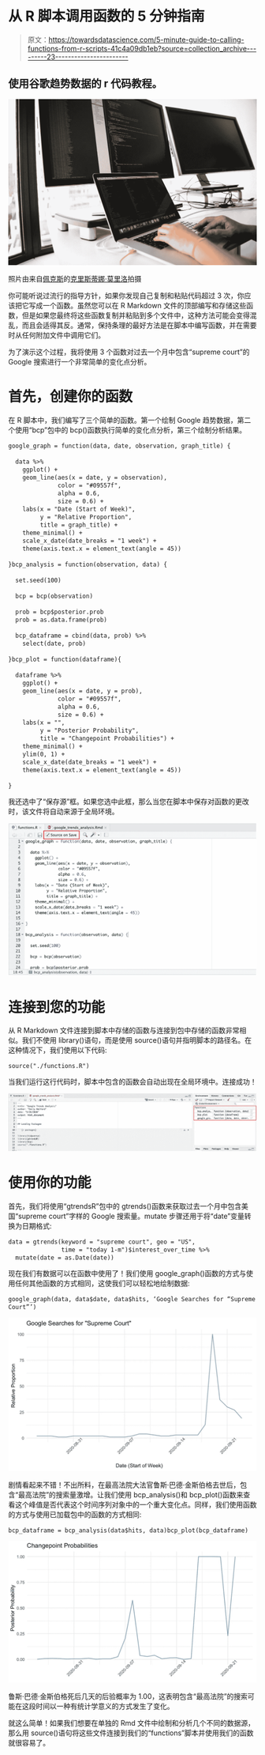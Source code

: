 # 从 R 脚本调用函数的 5 分钟指南

> 原文：<https://towardsdatascience.com/5-minute-guide-to-calling-functions-from-r-scripts-41c4a09db1eb?source=collection_archive---------23----------------------->

## 使用谷歌趋势数据的 r 代码教程。

![](img/f2466122ba3943cfbd12f9164b383b5c.png)

照片由来自[佩克斯](https://www.pexels.com/photo/photography-of-person-typing-1181675/?utm_content=attributionCopyText&utm_medium=referral&utm_source=pexels)的[克里斯蒂娜·莫里洛](https://www.pexels.com/@divinetechygirl?utm_content=attributionCopyText&utm_medium=referral&utm_source=pexels)拍摄

你可能听说过流行的指导方针，如果你发现自己复制和粘贴代码超过 3 次，你应该把它写成一个函数。虽然您可以在 R Markdown 文件的顶部编写和存储这些函数，但是如果您最终将这些函数复制并粘贴到多个文件中，这种方法可能会变得混乱，而且会适得其反。通常，保持条理的最好方法是在脚本中编写函数，并在需要时从任何附加文件中调用它们。

为了演示这个过程，我将使用 3 个函数对过去一个月中包含“supreme court”的 Google 搜索进行一个非常简单的变化点分析。

# **首先，创建你的函数**

在 R 脚本中，我们编写了三个简单的函数。第一个绘制 Google 趋势数据，第二个使用“bcp”包中的 bcp()函数执行简单的变化点分析，第三个绘制分析结果。

```
google_graph = function(data, date, observation, graph_title) {

  data %>% 
    ggplot() +
    geom_line(aes(x = date, y = observation), 
              color = "#09557f",
              alpha = 0.6,
              size = 0.6) +
    labs(x = "Date (Start of Week)", 
         y = "Relative Proportion",
         title = graph_title) +
    theme_minimal() +
    scale_x_date(date_breaks = "1 week") +
    theme(axis.text.x = element_text(angle = 45))

}bcp_analysis = function(observation, data) {

  set.seed(100)

  bcp = bcp(observation)

  prob = bcp$posterior.prob
  prob = as.data.frame(prob) 

  bcp_dataframe = cbind(data, prob) %>% 
    select(date, prob)

}bcp_plot = function(dataframe){

  dataframe %>% 
    ggplot() +
    geom_line(aes(x = date, y = prob),
              color = "#09557f",
              alpha = 0.6,
              size = 0.6) +
    labs(x = "",
         y = "Posterior Probability",
         title = "Changepoint Probabilities") +
    theme_minimal() +
    ylim(0, 1) +
    scale_x_date(date_breaks = "1 week") +
    theme(axis.text.x = element_text(angle = 45))

}
```

我还选中了“保存源”框。如果您选中此框，那么当您在脚本中保存对函数的更改时，该文件将自动来源于全局环境。

![](img/b3b9e3fa7ef3b57f7ecaad18c69723be.png)

# 连接到您的功能

从 R Markdown 文件连接到脚本中存储的函数与连接到包中存储的函数非常相似。我们不使用 library()语句，而是使用 source()语句并指明脚本的路径名。在这种情况下，我们使用以下代码:

```
source("./functions.R")
```

当我们运行这行代码时，脚本中包含的函数会自动出现在全局环境中。连接成功！

![](img/bf6826c4771235501fced0a6e8803f87.png)

# 使用你的功能

首先，我们将使用“gtrendsR”包中的 gtrends()函数来获取过去一个月中包含美国“supreme court”字样的 Google 搜索量。mutate 步骤还用于将“date”变量转换为日期格式:

```
data = gtrends(keyword = "supreme court", geo = "US", 
               time = "today 1-m")$interest_over_time %>% 
  mutate(date = as.Date(date))
```

现在我们有数据可以在函数中使用了！我们使用 google_graph()函数的方式与使用任何其他函数的方式相同，这使我们可以轻松地绘制数据:

```
google_graph(data, data$date, data$hits, ‘Google Searches for “Supreme Court”’)
```

![](img/891a3e902a2efadd10e83bd8b9aa19b4.png)

剧情看起来不错！不出所料，在最高法院大法官鲁斯·巴德·金斯伯格去世后，包含“最高法院”的搜索量激增。让我们使用 bcp_analysis()和 bcp_plot()函数来查看这个峰值是否代表这个时间序列对象中的一个重大变化点。同样，我们使用函数的方式与使用已加载包中的函数的方式相同:

```
bcp_dataframe = bcp_analysis(data$hits, data)bcp_plot(bcp_dataframe)
```

![](img/6cb2af3b13dbf349be5510dc9b80efa1.png)

鲁斯·巴德·金斯伯格死后几天的后验概率为 1.00，这表明包含“最高法院”的搜索可能在这段时间以一种有统计学意义的方式发生了变化。

就这么简单！如果我们想要在单独的 Rmd 文件中绘制和分析几个不同的数据源，那么用 source()语句将这些文件连接到我们的“functions”脚本并使用我们的函数就很容易了。